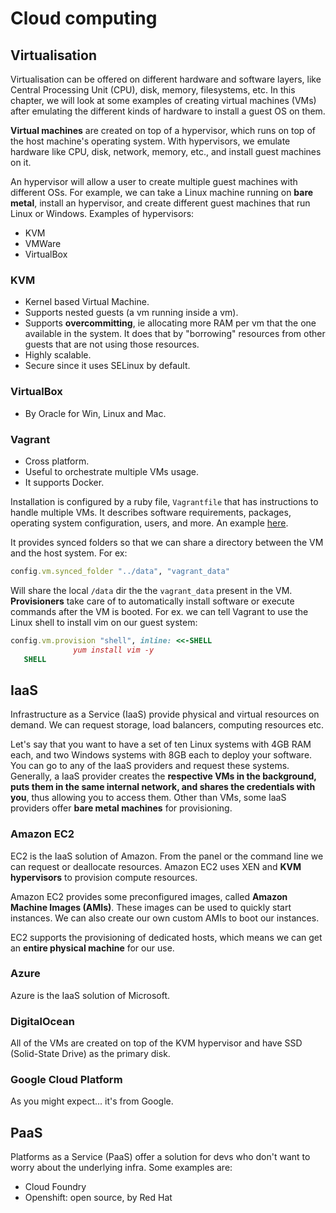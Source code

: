 # Cloud computing

## Virtualisation

Virtualisation can be offered on different hardware and software layers, like Central Processing Unit (CPU), disk, memory, filesystems, etc. In this chapter, we will look at some examples of creating virtual machines (VMs) after emulating the different kinds of hardware to install a guest OS on them.

**Virtual machines** are created on top of a hypervisor, which runs on top of the host machine's operating system. With hypervisors, we emulate hardware like CPU, disk, network, memory, etc., and install guest machines on it.

An hypervisor will allow a user to create multiple guest machines with different OSs. For example, we can take a Linux machine running on **bare metal**, install an hypervisor, and create different guest machines that run Linux or Windows. Examples of hypervisors:

- KVM
- VMWare
- VirtualBox

### KVM

- Kernel based Virtual Machine.
- Supports nested guests (a vm running inside a vm).
- Supports **overcommitting**, ie allocating more RAM per vm that the one available in the system. It does that by "borrowing" resources from other guests that are not using those resources.
- Highly scalable.
- Secure since it uses SELinux by default.

### VirtualBox

- By Oracle for Win, Linux and Mac.

### Vagrant

- Cross platform.
- Useful to orchestrate multiple VMs usage.
- It supports Docker.

Installation is configured by a ruby file, `Vagrantfile` that has instructions to handle multiple VMs.
It describes software requirements, packages, operating system configuration, users, and more. An example [here](https://github.com/patrickdlee/vagrant-examples/blob/master/example2/Vagrantfile).

It provides synced folders so that we can share a directory between the VM and the host system. For ex:

```rb
config.vm.synced_folder "../data", "vagrant_data"
```

Will share the local `/data` dir the the `vagrant_data` present in the VM.
**Provisioners** take care of to automatically install software or execute commands after the VM is booted.
For ex. we can tell Vagrant to use the Linux shell to install vim on our guest system:

```rb
config.vm.provision "shell", inline: <<-SHELL
              yum install vim -y
   SHELL
```

## IaaS

Infrastructure as a Service (IaaS) provide physical and virtual resources on demand. We can request storage, load balancers, computing resources etc.

Let's say that you want to have a set of ten Linux systems with 4GB RAM each, and two Windows systems with 8GB each to deploy your software. You can go to any of the IaaS providers and request these systems. Generally, a IaaS provider creates the **respective VMs in the background, puts them in the same internal network, and shares the credentials with you**, thus allowing you to access them. Other than VMs, some IaaS providers offer **bare metal machines** for provisioning.

### Amazon EC2

EC2 is the IaaS solution of Amazon. From the panel or the command line we can request or deallocate resources.
Amazon EC2 uses XEN and **KVM hypervisors** to provision compute resources.

Amazon EC2 provides some preconfigured images, called **Amazon Machine Images (AMIs)**. These images can be used to quickly start instances. We can also create our own custom AMIs to boot our instances.

EC2 supports the provisioning of dedicated hosts, which means we can get an **entire physical machine** for our use.

### Azure

Azure is the IaaS solution of Microsoft.

### DigitalOcean

All of the VMs are created on top of the KVM hypervisor and have SSD (Solid-State Drive) as the primary disk.

### Google Cloud Platform

As you might expect... it's from Google.

## PaaS

Platforms as a Service (PaaS) offer a solution for devs who don't want to worry about the underlying infra.
Some examples are:

- Cloud Foundry
- Openshift: open source, by Red Hat
